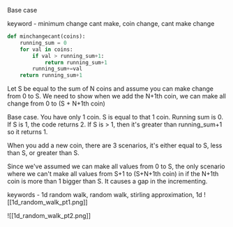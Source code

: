 
Base case 

keyword - minimum change cant make, coin change, cant make change
~~~python
def minchangecant(coins):
	running_sum = 0
	for val in coins:
		if val > running_sum+1:
			return running_sum+1
		running_sum+=val
	return running_sum+1
~~~



Let S be equal to the sum of  N coins and assume you can make change from 0 to S. We need to show when we add the N+1th coin, we can make all change from 0 to (S + N+1th coin)

Base case. You have only 1 coin. S is equal to that 1 coin. Running sum is 0. If S is 1, the code returns 2. If S is > 1, then it's greater than running_sum+1 so it returns 1.

When you add a new coin, there are 3 scenarios, it's either equal to S, less than S, or greater than S.

Since we've assumed we can make all values from 0 to S, the only scenario where we can't make all values from S+1 to (S+N+1th coin) in if the N+1th coin is more than 1 bigger than S. It causes a gap in the incrementing. 





keywords  - 1d random walk, random walk, stirling approximation, 1d 
![[1d_random_walk_pt1.png]]

![[1d_random_walk_pt2.png]]